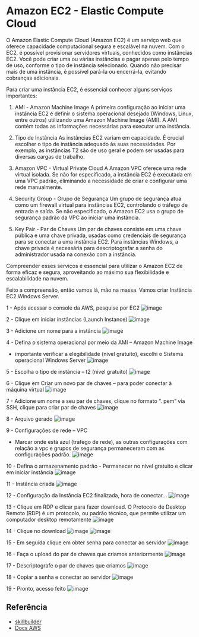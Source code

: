 # Amazon EC2 - Elastic Compute Cloud

O Amazon Elastic Compute Cloud (Amazon EC2) é um serviço web que oferece capacidade computacional segura e escalável na nuvem. Com o EC2, é possível provisionar servidores virtuais, conhecidos como instâncias EC2. Você pode criar uma ou várias instâncias e pagar apenas pelo tempo de uso, conforme o tipo de instância selecionado. Quando não precisar mais de uma instância, é possível pará-la ou encerrá-la, evitando cobranças adicionais.

Para criar uma instância EC2, é essencial conhecer alguns serviços importantes:

1. AMI - Amazon Machine Image
A primeira configuração ao iniciar uma instância EC2 é definir o sistema operacional desejado (Windows, Linux, entre outros) utilizando uma Amazon Machine Image (AMI). A AMI contém todas as informações necessárias para executar uma instância.

2. Tipo de Instância
As instâncias EC2 variam em capacidade. É crucial escolher o tipo de instância adequado às suas necessidades. Por exemplo, as instâncias T2 são de uso geral e podem ser usadas para diversas cargas de trabalho.

3. Amazon VPC - Virtual Private Cloud
A Amazon VPC oferece uma rede virtual isolada. Se não for especificado, a instância EC2 é executada em uma VPC padrão, eliminando a necessidade de criar e configurar uma rede manualmente.

4. Security Group - Grupo de Segurança
Um grupo de segurança atua como um firewall virtual para instâncias EC2, controlando o tráfego de entrada e saída. Se não especificado, o Amazon EC2 usa o grupo de segurança padrão da VPC ao iniciar uma instância.

5. Key Pair - Par de Chaves
Um par de chaves consiste em uma chave pública e uma chave privada, usadas como credenciais de segurança para se conectar a uma instância EC2. Para instâncias Windows, a chave privada é necessária para descriptografar a senha do administrador usada na conexão com a instância.

Compreender esses serviços é essencial para utilizar o Amazon EC2 de forma eficaz e segura, aproveitando ao máximo sua flexibilidade e escalabilidade na nuvem.

Feito a compreensão, então vamos lá, mão na massa. Vamos criar Instância EC2 Windows Server.


1 - Após acessar o console da AWS, pesquise por EC2
![image](https://github.com/fritzgaldino/Amazon-EC2/assets/87190206/0bee6475-4f4a-46f1-b84f-13da140fb4d2)

2 - Clique em iniciar instâncias (Launch Instance)
![image](https://github.com/fritzgaldino/Amazon-EC2/assets/87190206/bcc8551a-c59e-4e42-a6c3-d411d1786744)

3 - Adicione um nome para a instância
![image](https://github.com/fritzgaldino/Amazon-EC2/assets/87190206/cd7b22f1-3551-4214-8d5e-84e9ca621d72)

4 - Defina o sistema operacional por meio da AMI – Amazon Machine Image
* importante verificar a elegibilidade (nível gratuito), escolhi o Sistema operacional Windows Server
![image](https://github.com/fritzgaldino/Amazon-EC2/assets/87190206/4c60360c-7394-42bc-b885-1a21cdb5ddf3)

5 - Escolha o tipo de instância – t2 (nível gratuito)
![image](https://github.com/fritzgaldino/Amazon-EC2/assets/87190206/b8414191-7592-4ab8-9acc-e822d86a4322)

6 - Clique em Criar um novo par de chaves – para poder conectar à máquina virtual
![image](https://github.com/fritzgaldino/Amazon-EC2/assets/87190206/9dde825d-f0e0-4620-bac7-cb5d60415179)

7 - Adicione um nome a seu par de chaves, clique no formato “. pem” via SSH, clique para criar par de chaves
![image](https://github.com/fritzgaldino/Amazon-EC2/assets/87190206/326bf111-2f5d-4835-a9c9-a5e015ea5a32)

8 - Arquivo gerado
![image](https://github.com/fritzgaldino/Amazon-EC2/assets/87190206/f2a087e7-c443-4db7-aa45-a9a482526694)

9 - Configurações de rede – VPC
* Marcar onde está azul (trafego de rede), as outras configurações com relação a vpc e grupos de segurança permaneceram com as configurações padrão.
![image](https://github.com/fritzgaldino/Amazon-EC2/assets/87190206/292e68dd-c0c6-4de7-b8de-f0c1c06c1fb4)

10 - Defina o armazenamento padrão - Permanecer no nível gratuito e clicar em iniciar instância
![image](https://github.com/fritzgaldino/Amazon-EC2/assets/87190206/8ba9839c-6667-4b22-bb18-dcb496e00d17)

11 - Instância criada
![image](https://github.com/fritzgaldino/Amazon-EC2/assets/87190206/dfd41595-74cf-435e-ba65-1de3ddb8199b)

12 - Configuração da Instância EC2 finalizada, hora de conectar...
![image](https://github.com/fritzgaldino/Amazon-EC2/assets/87190206/88b9d8b5-54a1-47c1-aaed-37a48e0170cd)

13 - Clique em RDP e clicar para fazer download. O Protocolo de Desktop Remoto (RDP) é um protocolo, ou padrão técnico, que permite utilizar um computador desktop remotamente
![image](https://github.com/fritzgaldino/Amazon-EC2/assets/87190206/ae018cc7-9b37-4716-b7ca-e6bf70e73930)

14 - Clique no download
![image](https://github.com/fritzgaldino/Amazon-EC2/assets/87190206/23e0ca61-f3c5-4498-a223-d1100ec48a50)
![image](https://github.com/fritzgaldino/Amazon-EC2/assets/87190206/4ec7ffa6-ccc0-4a87-9298-068985867c89)

15 - Em seguida clique em obter senha para conectar ao servidor
![image](https://github.com/fritzgaldino/Amazon-EC2/assets/87190206/f6d567ee-e638-4f8c-a0a6-2691453c7024)

16 - Faça o upload do par de chaves que criamos anteriormente
![image](https://github.com/fritzgaldino/Amazon-EC2/assets/87190206/e64be610-0ca3-4977-aea0-f7756d17d465)

17 - Descriptografe o par de chaves que criamos
![image](https://github.com/fritzgaldino/Amazon-EC2/assets/87190206/eeb9ff10-8de1-4670-9adb-a1804ca72213)

18 - Copiar a senha e conectar ao servidor
![image](https://github.com/fritzgaldino/Amazon-EC2/assets/87190206/a624b723-7ce9-4cf1-aede-3aabd2a528e6)

19 - Pronto, acesso feito
![image](https://github.com/fritzgaldino/Amazon-EC2/assets/87190206/3b408fab-7f75-4e8f-921b-c02832203516)

## Referência

 - [skillbuilder](https://explore.skillbuilder.aws/learn/course/aws-technical-essentials)
 - [Docs AWS](https://docs.aws.amazon.com/pt_br/ec2/)








